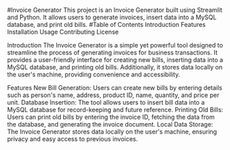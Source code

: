#Invoice Generator
This project is an Invoice Generator built using Streamlit and Python. It allows users to generate invoices, insert data into a MySQL database, and print old bills.
#Table of Contents
Introduction
Features
Installation
Usage
Contributing
License


Introduction
The Invoice Generator is a simple yet powerful tool designed to streamline the process of generating invoices for business transactions. It provides a user-friendly interface for creating new bills, inserting data into a MySQL database, and printing old bills. Additionally, it stores data locally on the user's machine, providing convenience and accessibility.

Features
New Bill Generation: Users can create new bills by entering details such as person's name, address, product ID, name, quantity, and price per unit.
Database Insertion: The tool allows users to insert bill data into a MySQL database for record-keeping and future reference.
Printing Old Bills: Users can print old bills by entering the invoice ID, fetching the data from the database, and generating the invoice document.
Local Data Storage: The Invoice Generator stores data locally on the user's machine, ensuring privacy and easy access to previous invoices.
